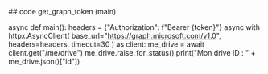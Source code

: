 ## code get_graph_token (main)

async def main():
    headers = {"Authorization": f"Bearer {token}"}
    async with httpx.AsyncClient(
        base_url="https://graph.microsoft.com/v1.0",
        headers=headers,
        timeout=30
    ) as client:
        me_drive = await client.get("/me/drive")
        me_drive.raise_for_status()
        print("Mon drive ID : " + me_drive.json()["id"])